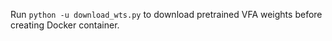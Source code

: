 Run `python -u download_wts.py` to download pretrained VFA weights before creating Docker container.

